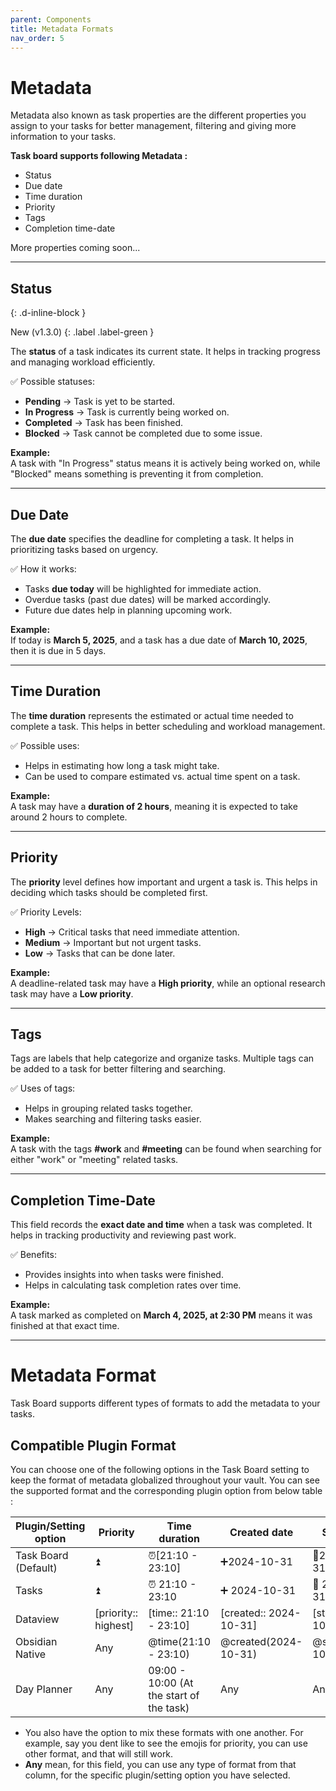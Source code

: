 ```yaml
---
parent: Components
title: Metadata Formats
nav_order: 5
---
```


# Metadata

Metadata also known as task properties are the different properties you assign to your tasks for better management, filtering and giving more information to your tasks.

**Task board supports following Metadata :**  

- Status  
- Due date  
- Time duration  
- Priority  
- Tags  
- Completion time-date  

More properties coming soon...  

---

## **Status**  
{: .d-inline-block }

New (v1.3.0)
{: .label .label-green }

The **status** of a task indicates its current state. It helps in tracking progress and managing workload efficiently.  

✅ Possible statuses:  
- **Pending** → Task is yet to be started.  
- **In Progress** → Task is currently being worked on.  
- **Completed** → Task has been finished.  
- **Blocked** → Task cannot be completed due to some issue.  

**Example:**  
A task with "In Progress" status means it is actively being worked on, while "Blocked" means something is preventing it from completion.  

---

## **Due Date**  
The **due date** specifies the deadline for completing a task. It helps in prioritizing tasks based on urgency.  

✅ How it works:  
- Tasks **due today** will be highlighted for immediate action.  
- Overdue tasks (past due dates) will be marked accordingly.  
- Future due dates help in planning upcoming work.  

**Example:**  
If today is **March 5, 2025**, and a task has a due date of **March 10, 2025**, then it is due in 5 days.  

---

## **Time Duration**  
The **time duration** represents the estimated or actual time needed to complete a task. This helps in better scheduling and workload management.  

✅ Possible uses:  
- Helps in estimating how long a task might take.  
- Can be used to compare estimated vs. actual time spent on a task.  

**Example:**  
A task may have a **duration of 2 hours**, meaning it is expected to take around 2 hours to complete.  

---

## **Priority**  
The **priority** level defines how important and urgent a task is. This helps in deciding which tasks should be completed first.  

✅ Priority Levels:  
- **High** → Critical tasks that need immediate attention.  
- **Medium** → Important but not urgent tasks.  
- **Low** → Tasks that can be done later.  

**Example:**  
A deadline-related task may have a **High priority**, while an optional research task may have a **Low priority**.  

---

## **Tags**  
Tags are labels that help categorize and organize tasks. Multiple tags can be added to a task for better filtering and searching.  

✅ Uses of tags:  
- Helps in grouping related tasks together.  
- Makes searching and filtering tasks easier.  

**Example:**  
A task with the tags **#work** and **#meeting** can be found when searching for either "work" or "meeting" related tasks.  

---

## **Completion Time-Date**  
This field records the **exact date and time** when a task was completed. It helps in tracking productivity and reviewing past work.  

✅ Benefits:  
- Provides insights into when tasks were finished.  
- Helps in calculating task completion rates over time.  

**Example:**  
A task marked as completed on **March 4, 2025, at 2:30 PM** means it was finished at that exact time.  

---

# Metadata Format

Task Board supports different types of formats to add the metadata to your tasks.

## Compatible Plugin Format

You can choose one of the following options in the Task Board setting to keep the format of metadata globalized throughout your vault. You can see the supported format and the corresponding plugin option from below table :

| Plugin/Setting option | Priority             | Time duration                            | Created date           | Start date           | Scheduled date           | Due date           | Completion time-date               |
| --------------------- | -------------------- | ---------------------------------------- | ---------------------- | -------------------- | ------------------------ | ------------------ | ---------------------------------- |
| Task Board (Default)  | ⏫                    | ⏰[21:10 - 23:10]                         | ➕2024-10-31            | 🛫2024-10-31         | ⏳2024-10-31              | 📅2024-10-31       | ✅2021-10-31T21:52:22               |
| Tasks                 | ⏫                    | ⏰ 21:10 - 23:10                          | ➕ 2024-10-31           | 🛫 2024-10-31        | ⏳ 2024-10-31             | 📅 2024-10-31      | ✅ 2021-10-29                       |
| Dataview              | [priority:: highest] | [time:: 21:10 - 23:10]                   | [created:: 2024-10-31] | [start:: 2024-10-31] | [scheduled:: 2024-10-31] | [due:: 2024-10-31] | [completion:: 2021-10-31T21:52:22] |
| Obsidian Native       | Any                  | @time(21:10 - 23:10)                     | @created(2024-10-31)   | @start(2024-10-31)   | @scheduled(2024-10-31)   | @due(2024-10-31)   | @completion(2021-10-29)            |
| Day Planner           | Any                  | 09:00 - 10:00 (At the start of the task) | Any                    | Any                  | Any                      | Any                | Any                                |


- You also have the option to mix these formats with one another. For example, say you dent like to see the emojis for priority, you can use other format, and that will still work.
- **Any** mean, for this field, you can use any type of format from that column, for the specific plugin/setting option you have selected.
